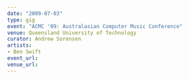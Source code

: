 ```yaml
---
date: "2009-07-03"
type: gig
event: "ACMC '09: Australasian Computer Music Conference"
venue: Queensland University of Technology
curator: Andrew Sorensen
artists:
- Ben Swift
event_url: 
venue_url: 
---
```


